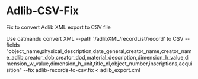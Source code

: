 # Adlib-CSV-Fix
Fix to convert Adlib XML export to CSV file

Use
catmandu convert XML --path '/adlibXML/recordList/record' to CSV --fields "object_name,physical_description,date_general,creator_name,creator_name_adlib,creator_dob,creator_dod,material_description,dimension_h_value,dimension_w_value,dimension_h_unit,title_nl,object_number,inscriptions,acquisition" --fix adlib-records-to-csv.fix < adlib_export.xml

